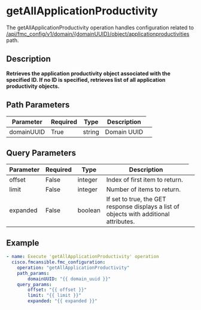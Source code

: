 # getAllApplicationProductivity

The getAllApplicationProductivity operation handles configuration related to [/api/fmc_config/v1/domain/{domainUUID}/object/applicationproductivities](/paths//api/fmc_config/v1/domain/{domain_uuid}/object/applicationproductivities.md) path.&nbsp;
## Description
**Retrieves the application productivity object associated with the specified ID. If no ID is specified, retrieves list of all application productivity objects.**

## Path Parameters
| Parameter | Required | Type | Description |
| --------- | -------- | ---- | ----------- |
| domainUUID | True | string <td colspan=3> Domain UUID |

## Query Parameters
| Parameter | Required | Type | Description |
| --------- | -------- | ---- | ----------- |
| offset | False | integer <td colspan=3> Index of first item to return. |
| limit | False | integer <td colspan=3> Number of items to return. |
| expanded | False | boolean <td colspan=3> If set to true, the GET response displays a list of objects with additional attributes. |

## Example
```yaml
- name: Execute 'getAllApplicationProductivity' operation
  cisco.fmcansible.fmc_configuration:
    operation: "getAllApplicationProductivity"
    path_params:
        domainUUID: "{{ domain_uuid }}"
    query_params:
        offset: "{{ offset }}"
        limit: "{{ limit }}"
        expanded: "{{ expanded }}"

```